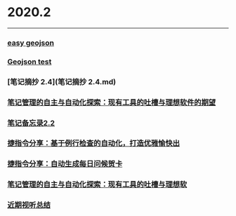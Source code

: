 # 2020.2
****
### [easy geojson](public_R.json)
### [Geojson test](HongKongBuilding3D.json)
### [笔记摘抄 2.4](笔记摘抄 2.4.md)
### [笔记管理的自主与自动化探索：现有工具的吐槽与理想软件的期望](笔记管理的自主与自动化探索_现有工具的吐槽与理想软件的期望.md)
### [笔记备忘录2.2](笔记备忘录.md)
### [捷指令分享：基于例行检查的自动化，打造优雅愉快出](210202-100033.html)
### [捷指令分享：自动生成每日问候贺卡](210202-100044.html)
### [笔记管理的自主与自动化探索：现有工具的吐槽与理想软](210202-100024.html)
### [近期视听总结](22.pdf)
